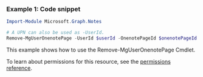 ### Example 1: Code snippet

```powershell
Import-Module Microsoft.Graph.Notes

# A UPN can also be used as -UserId.
Remove-MgUserOnenotePage -UserId $userId -OnenotePageId $onenotePageId
```
This example shows how to use the Remove-MgUserOnenotePage Cmdlet.

To learn about permissions for this resource, see the [permissions reference](/graph/permissions-reference).

